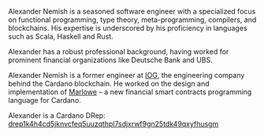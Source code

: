 Alexander Nemish is a seasoned software engineer with a specialized focus on functional programming, type theory, meta-programming, compilers, and blockchains. His expertise is underscored by his proficiency in languages such as Scala, Haskell and Rust.

Alexander has a robust professional background, having worked for prominent financial organizations like Deutsche Bank and UBS.

Alexander Nemish is a former engineer at [IOG](https://iohk.io), the engineering company behind the Cardano blockchain. He worked on the design and implementation of [Marlowe](https://marlowe.iohk.io/) – a new financial smart contracts programming language for Cardano.

Alexander is a Cardano DRep: [drep1k4h4cd5jknvcfeq5uuzqthpl7sdjxrwf9gn25tdk49qxyfhusgm](https://gov.tools/connected/drep_directory/drep1k4h4cd5jknvcfeq5uuzqthpl7sdjxrwf9gn25tdk49qxyfhusgm)
